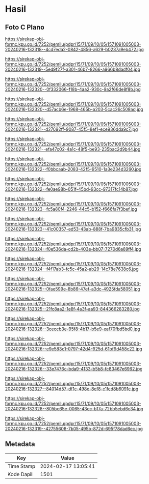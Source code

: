 # Hasil

## Foto C Plano

https://sirekap-obj-formc.kpu.go.id/7252/pemilu/pdpr/15/71/09/10/05/1571091005003-20240216-132318--4cd7eda2-0842-4856-a629-b0237a9eb472.jpg

https://sirekap-obj-formc.kpu.go.id/7252/pemilu/pdpr/15/71/09/10/05/1571091005003-20240216-132319--5ed9f27f-a301-46b7-8266-a966b8dadf04.jpg

https://sirekap-obj-formc.kpu.go.id/7252/pemilu/pdpr/15/71/09/10/05/1571091005003-20240216-132320--0f332066-f18b-4aa2-930c-9a2f66de8f8b.jpg

https://sirekap-obj-formc.kpu.go.id/7252/pemilu/pdpr/15/71/09/10/05/1571091005003-20240216-132320--d57acb6e-1968-465b-a203-5cac26c508ad.jpg

https://sirekap-obj-formc.kpu.go.id/7252/pemilu/pdpr/15/71/09/10/05/1571091005003-20240216-132321--d27092ff-9087-45f5-8ef1-ece936dda9c7.jpg

https://sirekap-obj-formc.kpu.go.id/7252/pemilu/pdpr/15/71/09/10/05/1571091005003-20240216-132321--efa47c02-4a1c-48f5-be93-235bac2d9b44.jpg

https://sirekap-obj-formc.kpu.go.id/7252/pemilu/pdpr/15/71/09/10/05/1571091005003-20240216-132322--f0bbcaab-2083-42f5-9510-1a3e234d3260.jpg

https://sirekap-obj-formc.kpu.go.id/7252/pemilu/pdpr/15/71/09/10/05/1571091005003-20240216-132322--fe0ae98b-051f-45bd-93cc-97317fc14b87.jpg

https://sirekap-obj-formc.kpu.go.id/7252/pemilu/pdpr/15/71/09/10/05/1571091005003-20240216-132323--fc5a80f4-2246-44c5-b152-f666fa7f3bef.jpg

https://sirekap-obj-formc.kpu.go.id/7252/pemilu/pdpr/15/71/09/10/05/1571091005003-20240216-132323--41c00357-ed53-43ab-888f-7ba9835cfb31.jpg

https://sirekap-obj-formc.kpu.go.id/7252/pemilu/pdpr/15/71/09/10/05/1571091005003-20240216-132324--f0e536da-cd2b-403e-bb07-7270d6a89ff4.jpg

https://sirekap-obj-formc.kpu.go.id/7252/pemilu/pdpr/15/71/09/10/05/1571091005003-20240216-132324--f4f17ab3-fc5c-45a2-ab29-14c78e7638c6.jpg

https://sirekap-obj-formc.kpu.go.id/7252/pemilu/pdpr/15/71/09/10/05/1571091005003-20240216-132325--0fae599e-8b86-47ef-a3dc-4925fda58051.jpg

https://sirekap-obj-formc.kpu.go.id/7252/pemilu/pdpr/15/71/09/10/05/1571091005003-20240216-132325--21fc8aa2-1e8f-4a3f-aa93-844366283280.jpg

https://sirekap-obj-formc.kpu.go.id/7252/pemilu/pdpr/15/71/09/10/05/1571091005003-20240216-132326--3ceccb3e-95f8-4b17-b5e9-eaf70fbd5bd0.jpg

https://sirekap-obj-formc.kpu.go.id/7252/pemilu/pdpr/15/71/09/10/05/1571091005003-20240216-132326--e9e583c1-0797-42d4-925d-61bf9d458c22.jpg

https://sirekap-obj-formc.kpu.go.id/7252/pemilu/pdpr/15/71/09/10/05/1571091005003-20240216-132326--33e7476c-bda9-4133-b5b8-fc83467e6962.jpg

https://sirekap-obj-formc.kpu.go.id/7252/pemilu/pdpr/15/71/09/10/05/1571091005003-20240216-132327--84014d57-df1c-498e-8ef8-c1fcd8b6091c.jpg

https://sirekap-obj-formc.kpu.go.id/7252/pemilu/pdpr/15/71/09/10/05/1571091005003-20240216-132328--805bc65e-0065-43ec-b17a-72bb5ebd6c34.jpg

https://sirekap-obj-formc.kpu.go.id/7252/pemilu/pdpr/15/71/09/10/05/1571091005003-20240216-132319--42755608-7b05-495b-872d-695f78dad6ec.jpg


## Metadata

| Key        | Value               |
| ---------- | ------------------- |
| Time Stamp | 2024-02-17 13:05:41 |
| Kode Dapil | 1501                |



